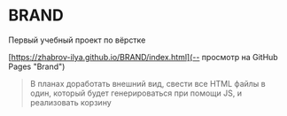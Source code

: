 # BRAND
Первый учебный проект по вёрстке

[https://zhabrov-ilya.github.io/BRAND/index.html](-- просмотр на GitHub Pages "Brand")
>В планах доработать внешний вид, свести все HTML файлы в один, который будет генерироваться при помощи JS, и реализовать корзину
